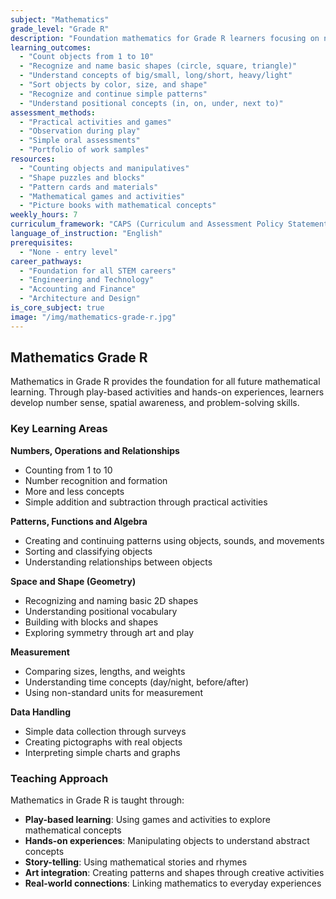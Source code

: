 ```yaml
---
subject: "Mathematics"
grade_level: "Grade R"
description: "Foundation mathematics for Grade R learners focusing on number concepts, patterns, shapes, and basic problem-solving skills through play-based learning."
learning_outcomes:
  - "Count objects from 1 to 10"
  - "Recognize and name basic shapes (circle, square, triangle)"
  - "Understand concepts of big/small, long/short, heavy/light"
  - "Sort objects by color, size, and shape"
  - "Recognize and continue simple patterns"
  - "Understand positional concepts (in, on, under, next to)"
assessment_methods:
  - "Practical activities and games"
  - "Observation during play"
  - "Simple oral assessments"
  - "Portfolio of work samples"
resources:
  - "Counting objects and manipulatives"
  - "Shape puzzles and blocks"
  - "Pattern cards and materials"
  - "Mathematical games and activities"
  - "Picture books with mathematical concepts"
weekly_hours: 7
curriculum_framework: "CAPS (Curriculum and Assessment Policy Statement)"
language_of_instruction: "English"
prerequisites:
  - "None - entry level"
career_pathways:
  - "Foundation for all STEM careers"
  - "Engineering and Technology"
  - "Accounting and Finance"
  - "Architecture and Design"
is_core_subject: true
image: "/img/mathematics-grade-r.jpg"
---
```


## Mathematics Grade R

Mathematics in Grade R provides the foundation for all future mathematical learning. Through play-based activities and hands-on experiences, learners develop number sense, spatial awareness, and problem-solving skills.

### Key Learning Areas

**Numbers, Operations and Relationships**
- Counting from 1 to 10
- Number recognition and formation
- More and less concepts
- Simple addition and subtraction through practical activities

**Patterns, Functions and Algebra**
- Creating and continuing patterns using objects, sounds, and movements
- Sorting and classifying objects
- Understanding relationships between objects

**Space and Shape (Geometry)**
- Recognizing and naming basic 2D shapes
- Understanding positional vocabulary
- Building with blocks and shapes
- Exploring symmetry through art and play

**Measurement**
- Comparing sizes, lengths, and weights
- Understanding time concepts (day/night, before/after)
- Using non-standard units for measurement

**Data Handling**
- Simple data collection through surveys
- Creating pictographs with real objects
- Interpreting simple charts and graphs

### Teaching Approach

Mathematics in Grade R is taught through:
- **Play-based learning**: Using games and activities to explore mathematical concepts
- **Hands-on experiences**: Manipulating objects to understand abstract concepts
- **Story-telling**: Using mathematical stories and rhymes
- **Art integration**: Creating patterns and shapes through creative activities
- **Real-world connections**: Linking mathematics to everyday experiences